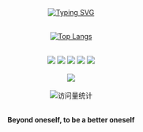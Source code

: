 <div align="center">
    <a href="https://blog.sunguoqi.com/">
      <img src="https://readme-typing-svg.demolab.com?font=Fira+Code&pause=1000&width=435&lines=println(%22Hello%2C%20World%22);&center=true&size=27" alt="Typing SVG" />
    </a>
</div>

</br>
<div align="center">
	
[![Top Langs](https://github-readme-stats.vercel.app/api/top-langs/?username=super-denny&layout=compact)](https://github.com/anuraghazra/github-readme-stats)

</div>


</br>
<div align="center">
   <span > 
     <img src="https://img.shields.io/badge/-Java-DE440C?style=flat-square" />
     <img src="https://img.shields.io/badge/-Vue-1E90FF?style=flat-square" /> 
     <img src="https://img.shields.io/badge/-Mysql-FFFF00?style=flat-square" />
     <img src="https://img.shields.io/badge/-SpringBoot-90EE90?style=flat-square" />
     <img src="https://img.shields.io/badge/-Dubbo-6A5ACD?style=flat-square" />
   </span>
</div>

</br>
<div align="center">
<img src="https://cdn.jsdelivr.net/gh/sun0225SUN/sun0225SUN/assets/images/coding.gif" />

</div>

</br>
<div align="center">
    <img src="https://komarev.com/ghpvc/?username=super-denny&label=Views&color=0e75b6&style=flat" alt="访问量统计" />
</div>

</br>
<div align="center">
	<p><b>Beyond oneself, to be a better oneself</b></p>
</div>
